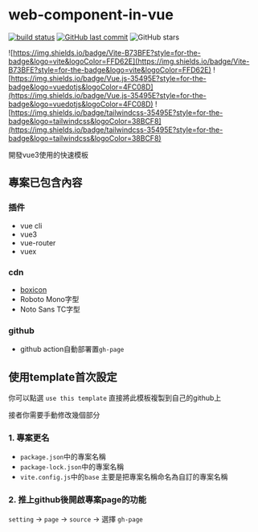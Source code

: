 # web-component-in-vue
[![build status](https://github.com/connectshark/web-component-in-vue/actions/workflows/deploy.yml/badge.svg?branch=main)](https://github.com/connectshark/web-component-in-vue/actions/workflows/deploy.yml)
[![GitHub last commit](https://img.shields.io/github/last-commit/connectshark/web-component-in-vue.svg?style=flat)](https://github.com/connectshark/web-component-in-vue)
![GitHub stars](https://img.shields.io/github/stars/connectshark/web-component-in-vue.svg?style=social&label=Stars&style=plastic)


![https://img.shields.io/badge/Vite-B73BFE?style=for-the-badge&logo=vite&logoColor=FFD62E](https://img.shields.io/badge/Vite-B73BFE?style=for-the-badge&logo=vite&logoColor=FFD62E)
![https://img.shields.io/badge/Vue.js-35495E?style=for-the-badge&logo=vuedotjs&logoColor=4FC08D](https://img.shields.io/badge/Vue.js-35495E?style=for-the-badge&logo=vuedotjs&logoColor=4FC08D)
![https://img.shields.io/badge/tailwindcss-35495E?style=for-the-badge&logo=tailwindcss&logoColor=38BCF8](https://img.shields.io/badge/tailwindcss-35495E?style=for-the-badge&logo=tailwindcss&logoColor=38BCF8)


開發vue3使用的快速模板

## 專案已包含內容

### 插件

- vue cli
- vue3
- vue-router
- vuex

### cdn

- [boxicon](https://boxicons.com/)
- Roboto Mono字型
- Noto Sans TC字型

### github

- github action自動部署置`gh-page`

## 使用template首次設定

你可以點選 `use this template` 直接將此模板複製到自己的github上

接者你需要手動修改幾個部分

### 1. 專案更名

- `package.json`中的專案名稱
- `package-lock.json`中的專案名稱
- `vite.config.js`中的`base`
主要是把專案名稱命名為自訂的專案名稱

### 2. 推上github後開啟專案page的功能

`setting` -> `page` -> `source` -> 選擇 `gh-page`
